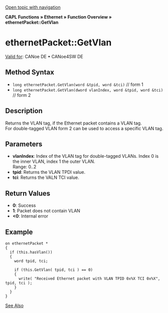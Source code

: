 [Open topic with navigation](../../../../../CANoeDEFamily.htm#Topics/CAPLFunctions/IP/Methods/CAPLfunctionGetVlan.md)

**CAPL Functions » Ethernet » Function Overview » ethernetPacket::GetVlan**

# ethernetPacket::GetVlan

[Valid for](../../../Shared/FeatureAvailability.md): CANoe DE • CANoe4SW DE

## Method Syntax

- `long ethernetPacket.GetVlan(word &tpid, word &tci)` // form 1
- `long ethernetPacket.GetVlan(dword vlanIndex, word &tpid, word &tci)` // form 2

## Description

Returns the VLAN tag, if the Ethernet packet contains a VLAN tag.  
For double-tagged VLAN form 2 can be used to access a specific VLAN tag.

## Parameters

- **vlanIndex**: Index of the VLAN tag for double-tagged VLANs. Index 0 is the inner VLAN, index 1 the outer VLAN.  
  Range: 0..2
- **tpid**: Returns the VLAN TPDI value.
- **tci**: Returns the VALN TCI value.

## Return Values

- **0**: Success
- **1**: Packet does not contain VLAN
- **<0**: Internal error

## Example

```plaintext
on ethernetPacket *
{
  if (this.hasVlan())
  {
    word tpid, tci;

    if (this.GetVlan( tpid, tci ) == 0)
    {
      write( "Received Ethernet packet with VLAN TPID 0x%X TCI 0x%X", tpid, tci );
    }
  }
}
```

[See Also](javascript:void(0);)
